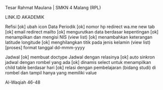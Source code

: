 Tesar Rahmat Maulana | SMKN 4 Malang (RPL)

LINK.ID AKADEMIK

Refisi
[ok] ubah icon Data Periodik
[ok] nomor hp redirect wa.me new tab
[ok] email redirect mailto
[ok] mengurutkan data berdasar kepentingan
[ok] menampilkan dan mengisi NIS (view list)
[ok] menambahkan keterangan latitude longitude
[ok] menghilangkan titik pada jenis kelamin (view list)
[proses] format tanggal dd-mmm-yyyy

Jadwal
[ok] membuat doctype Jadwal dengan relasinya
[ok] auto sinkron jadwal dengan rombel yang ada
[ok] dinamis select untuk menampilkan child table berdasar hari
[ok] relasi dengan pembelajaran (bidang studi) di rombel dan tampil hanya yang memiliki value

Al-Waqiah 46-48
